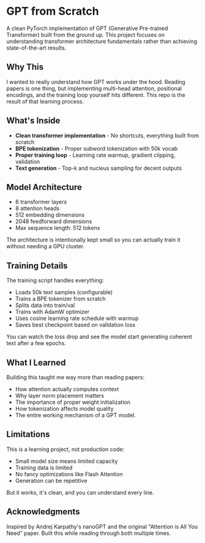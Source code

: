 # GPT from Scratch
A clean PyTorch implementation of GPT (Generative Pre-trained Transformer) built from the ground up. This project focuses on understanding transformer architecture fundamentals rather than achieving state-of-the-art results.
## Why This 
I wanted to really understand how GPT works under the hood. Reading papers is one thing, but implementing multi-head attention, positional encodings, and the training loop yourself hits different. This repo is the result of that learning process.
## What's Inside
- **Clean transformer implementation** - No shortcuts, everything built from scratch
- **BPE tokenization** - Proper subword tokenization with 50k vocab
- **Proper training loop** - Learning rate warmup, gradient clipping, validation
- **Text generation** - Top-k and nucleus sampling for decent outputs


## Model Architecture

- 6 transformer layers
- 8 attention heads
- 512 embedding dimensions
- 2048 feedforward dimensions
- Max sequence length: 512 tokens

The architecture is intentionally kept small so you can actually train it without needing a GPU cluster.
## Training Details
The training script handles everything:

- Loads 50k text samples (configurable)
- Trains a BPE tokenizer from scratch
- Splits data into train/val
- Trains with AdamW optimizer
- Uses cosine learning rate schedule with warmup
- Saves best checkpoint based on validation loss

You can watch the loss drop and see the model start generating coherent text after a few epochs.

## What I Learned
Building this taught me way more than reading papers:

- How attention actually computes context
- Why layer norm placement matters
- The importance of proper weight initialization
- How tokenization affects model quality
- The entire working mechanism of a GPT model.


## Limitations
This is a learning project, not production code:

- Small model size means limited capacity
- Training data is limited
- No fancy optimizations like Flash Attention
- Generation can be repetitive

But it works, it's clean, and you can understand every line.

## Acknowledgments
Inspired by Andrej Karpathy's nanoGPT and the original "Attention is All You Need" paper. Built this while reading through both multiple times.
